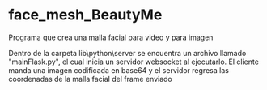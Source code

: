 # face_mesh_BeautyMe
Programa que crea una malla facial para video y para imagen

Dentro de la carpeta lib\python\server se encuentra un archivo llamado "mainFlask.py", el cual inicia un servidor websocket al ejecutarlo.
El cliente manda una imagen codificada en base64 y el servidor regresa las coordenadas de la malla facial del frame enviado

